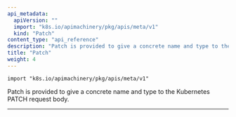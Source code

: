 ```yaml
---
api_metadata:
  apiVersion: ""
  import: "k8s.io/apimachinery/pkg/apis/meta/v1"
  kind: "Patch"
content_type: "api_reference"
description: "Patch is provided to give a concrete name and type to the Kubernetes PATCH request body."
title: "Patch"
weight: 4
---
```




`import "k8s.io/apimachinery/pkg/apis/meta/v1"`


Patch is provided to give a concrete name and type to the Kubernetes PATCH request body.

<hr>





